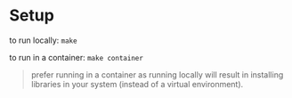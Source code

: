 # Setup

to run locally: `make`

to run in a container: `make container`

> prefer running in a container as running locally will result in installing libraries in your system (instead of a virtual environment).